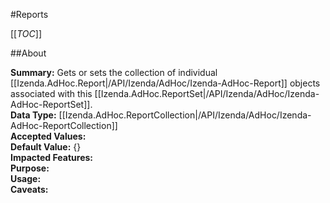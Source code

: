 #Reports

[[_TOC_]]

##About

**Summary:** Gets or sets the collection of individual [[Izenda.AdHoc.Report|/API/Izenda/AdHoc/Izenda-AdHoc-Report]] objects associated with this [[Izenda.AdHoc.ReportSet|/API/Izenda/AdHoc/Izenda-AdHoc-ReportSet]].  
**Data Type:** [[Izenda.AdHoc.ReportCollection|/API/Izenda/AdHoc/Izenda-AdHoc-ReportCollection]]  
**Accepted Values:**   
**Default Value:** {}  
**Impacted Features:**   
**Purpose:**   
**Usage:**   
**Caveats:**   

